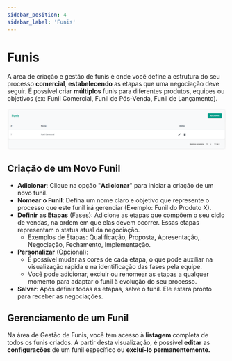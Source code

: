 ```yaml
---
sidebar_position: 4
sidebar_label: 'Funis'
---
```


# Funis

A área de criação e gestão de funis é onde você define a estrutura do seu processo **comercial**, **estabelecendo** as etapas que uma negociação deve seguir. É possível criar **múltiplos** funis para diferentes produtos, equipes ou objetivos (ex: Funil Comercial, Funil de Pós-Venda, Funil de Lançamento).

![alt text](image-3.png)

## Criação de um Novo Funil

* **Adicionar**: Clique na opção "**Adicionar**" para iniciar a criação de um novo funil.
* **Nomear** **o Funil**: Defina um nome claro e objetivo que represente o processo que este funil irá gerenciar (Exemplo: Funil do Produto X).
* **Definir** **as Etapas** (Fases): Adicione as etapas que compõem o seu ciclo de vendas, na ordem em que elas devem ocorrer. Essas etapas representam o status atual da negociação.
  * Exemplos de Etapas: Qualificação, Proposta, Apresentação, Negociação, Fechamento, Implementação.
* **Personalizar** (Opcional):
  * É possível mudar as cores de cada etapa, o que pode auxiliar na visualização rápida e na identificação das fases pela equipe.
  * Você pode adicionar, excluir ou renomear as etapas a qualquer momento para adaptar o funil à evolução do seu processo.
* **Salvar**: Após definir todas as etapas, salve o funil. Ele estará pronto para receber as negociações.

## Gerenciamento de um Funil

Na área de Gestão de Funis, você tem acesso à **listagem** completa de todos os funis criados. A partir desta visualização, é possível **editar** as **configurações** de um funil específico ou **excluí-lo permanentemente.**